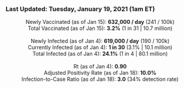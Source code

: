 ### Last Updated: Tuesday, January 19, 2021 (1am ET)
<p align="center">
Newly Vaccinated (as of Jan 15): <b>632,000 / day</b>
(241 / 100k)<br>
Total Vaccinated (as of Jan 15): <b>3.2%</b>
(1 in 31 | 10.7 million)<br>
<br>
Newly Infected (as of Jan 4): <b>619,000 / day</b> 
(190 / 100k)<br>
Currently Infected (as of Jan 4): <b>1 in 30</b>
(3.1% | 10.1 million)<br>
Total Infected (as of Jan 4): <b>24.1%</b>
(1 in 4 | 80.1 million)<br>
<br>
Rt (as of Jan 4): <b>0.90</b><br>
Adjusted Positivity Rate (as of Jan 18): <b>10.0%</b><br>
Infection-to-Case Ratio (as of Jan 18): <b>3.0</b> (34% detection rate)</p>